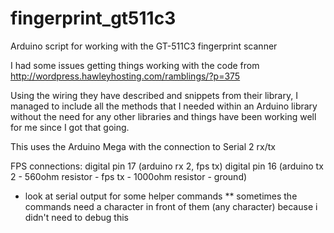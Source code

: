 fingerprint_gt511c3
===================

Arduino script for working with the GT-511C3 fingerprint scanner

I had some issues getting things working with the code from http://wordpress.hawleyhosting.com/ramblings/?p=375

Using the wiring they have described and snippets from their library, I managed to include all the methods that I needed within an Arduino library without the need for any other libraries and things have been working well for me since I got that going.

This uses the Arduino Mega with the connection to Serial 2 rx/tx

FPS connections:
digital pin 17 (arduino rx 2, fps tx)
digital pin 16 (arduino tx 2 - 560ohm resistor - fps tx - 1000ohm resistor - ground)

* look at serial output for some helper commands
** sometimes the commands need a character in front of them (any character) because i didn't need to debug this